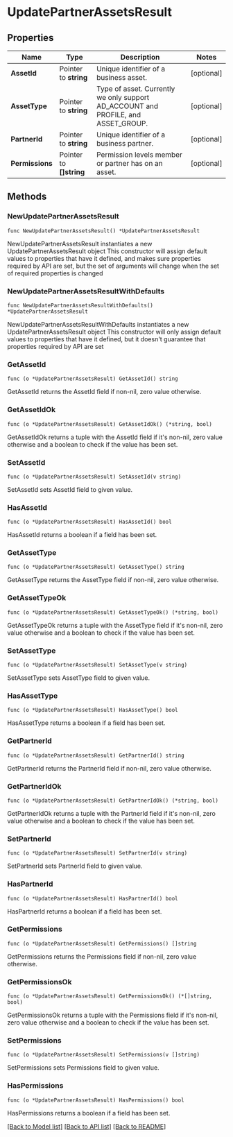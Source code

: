 # UpdatePartnerAssetsResult

## Properties

Name | Type | Description | Notes
------------ | ------------- | ------------- | -------------
**AssetId** | Pointer to **string** | Unique identifier of a business asset. | [optional] 
**AssetType** | Pointer to **string** | Type of asset. Currently we only support AD_ACCOUNT and PROFILE, and ASSET_GROUP. | [optional] 
**PartnerId** | Pointer to **string** | Unique identifier of a business partner. | [optional] 
**Permissions** | Pointer to **[]string** | Permission levels member or partner has on an asset. | [optional] 

## Methods

### NewUpdatePartnerAssetsResult

`func NewUpdatePartnerAssetsResult() *UpdatePartnerAssetsResult`

NewUpdatePartnerAssetsResult instantiates a new UpdatePartnerAssetsResult object
This constructor will assign default values to properties that have it defined,
and makes sure properties required by API are set, but the set of arguments
will change when the set of required properties is changed

### NewUpdatePartnerAssetsResultWithDefaults

`func NewUpdatePartnerAssetsResultWithDefaults() *UpdatePartnerAssetsResult`

NewUpdatePartnerAssetsResultWithDefaults instantiates a new UpdatePartnerAssetsResult object
This constructor will only assign default values to properties that have it defined,
but it doesn't guarantee that properties required by API are set

### GetAssetId

`func (o *UpdatePartnerAssetsResult) GetAssetId() string`

GetAssetId returns the AssetId field if non-nil, zero value otherwise.

### GetAssetIdOk

`func (o *UpdatePartnerAssetsResult) GetAssetIdOk() (*string, bool)`

GetAssetIdOk returns a tuple with the AssetId field if it's non-nil, zero value otherwise
and a boolean to check if the value has been set.

### SetAssetId

`func (o *UpdatePartnerAssetsResult) SetAssetId(v string)`

SetAssetId sets AssetId field to given value.

### HasAssetId

`func (o *UpdatePartnerAssetsResult) HasAssetId() bool`

HasAssetId returns a boolean if a field has been set.

### GetAssetType

`func (o *UpdatePartnerAssetsResult) GetAssetType() string`

GetAssetType returns the AssetType field if non-nil, zero value otherwise.

### GetAssetTypeOk

`func (o *UpdatePartnerAssetsResult) GetAssetTypeOk() (*string, bool)`

GetAssetTypeOk returns a tuple with the AssetType field if it's non-nil, zero value otherwise
and a boolean to check if the value has been set.

### SetAssetType

`func (o *UpdatePartnerAssetsResult) SetAssetType(v string)`

SetAssetType sets AssetType field to given value.

### HasAssetType

`func (o *UpdatePartnerAssetsResult) HasAssetType() bool`

HasAssetType returns a boolean if a field has been set.

### GetPartnerId

`func (o *UpdatePartnerAssetsResult) GetPartnerId() string`

GetPartnerId returns the PartnerId field if non-nil, zero value otherwise.

### GetPartnerIdOk

`func (o *UpdatePartnerAssetsResult) GetPartnerIdOk() (*string, bool)`

GetPartnerIdOk returns a tuple with the PartnerId field if it's non-nil, zero value otherwise
and a boolean to check if the value has been set.

### SetPartnerId

`func (o *UpdatePartnerAssetsResult) SetPartnerId(v string)`

SetPartnerId sets PartnerId field to given value.

### HasPartnerId

`func (o *UpdatePartnerAssetsResult) HasPartnerId() bool`

HasPartnerId returns a boolean if a field has been set.

### GetPermissions

`func (o *UpdatePartnerAssetsResult) GetPermissions() []string`

GetPermissions returns the Permissions field if non-nil, zero value otherwise.

### GetPermissionsOk

`func (o *UpdatePartnerAssetsResult) GetPermissionsOk() (*[]string, bool)`

GetPermissionsOk returns a tuple with the Permissions field if it's non-nil, zero value otherwise
and a boolean to check if the value has been set.

### SetPermissions

`func (o *UpdatePartnerAssetsResult) SetPermissions(v []string)`

SetPermissions sets Permissions field to given value.

### HasPermissions

`func (o *UpdatePartnerAssetsResult) HasPermissions() bool`

HasPermissions returns a boolean if a field has been set.


[[Back to Model list]](../README.md#documentation-for-models) [[Back to API list]](../README.md#documentation-for-api-endpoints) [[Back to README]](../README.md)


